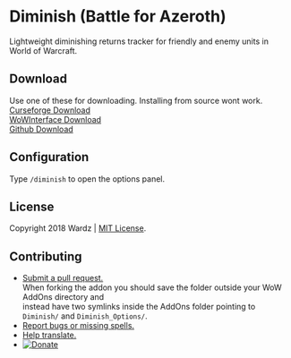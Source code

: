 # Diminish (Battle for Azeroth)
Lightweight diminishing returns tracker for friendly and enemy units in World of Warcraft.

## Download
Use one of these for downloading. Installing from source wont work.  
[Curseforge Download](https://www.curseforge.com/wow/addons/diminish)  
[WoWInterface Download](https://www.wowinterface.com/downloads/info23628-DiminishDRTracker.html)  
[Github Download](https://github.com/wardz/Diminish/releases)  

## Configuration
Type ```/diminish``` to open the options panel.

## License
Copyright 2018 Wardz | [MIT License](https://opensource.org/licenses/mit-license.php).

## Contributing
- [Submit a pull request.](https://gist.github.com/Chaser324/ce0505fbed06b947d962)  
    When forking the addon you should save the folder outside your WoW AddOns directory and  
    instead have two symlinks inside the AddOns folder pointing to
    ```Diminish/``` and ```Diminish_Options/```.
- [Report bugs or missing spells.](https://wow.curseforge.com/projects/diminish/issues)
- [Help translate.](https://wow.curseforge.com/projects/diminish/localization)
- [![Donate](https://www.paypalobjects.com/en_GB/i/btn/btn_donate_SM.gif)]((https://www.paypal.com/cgi-bin/webscr?cmd=_s-xclick&hosted_button_id=G6PATC82FGWHQ))
